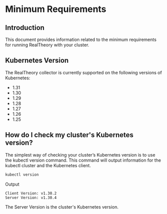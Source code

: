 # Minimum Requirements

## Introduction
This document provides information related to the minimum requirements for running RealTheory with your cluster.

## Kubernetes Version
The RealTheory collector is currently supported on the following versions of Kubernetes:

- 1.31
- 1.30
- 1.29
- 1.28
- 1.27
- 1.26
- 1.25

## How do I check my cluster's Kubernetes version?
The simplest way of checking your cluster’s Kubernetes version is to use the kubectl version command. This command will output information for the kubectl cluster and the Kubernetes client.

```sh
kubectl version
```

Output
```
Client Version: v1.30.2
Server Version: v1.30.4
```

The Server Version is the cluster's Kubernetes version.